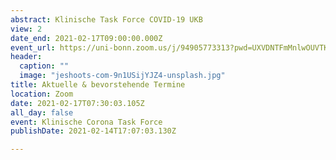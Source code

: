 ```yaml
---
abstract: Klinische Task Force COVID-19 UKB
view: 2
date_end: 2021-02-17T09:00:00.000Z
event_url: https://uni-bonn.zoom.us/j/94905773313?pwd=UXVDNTFmMnlwOUVTK2tUUCt6RlBYZz09
header:
  caption: ""
  image: "jeshoots-com-9n1USijYJZ4-unsplash.jpg"
title: Aktuelle & bevorstehende Termine
location: Zoom
date: 2021-02-17T07:30:03.105Z
all_day: false
event: Klinische Corona Task Force
publishDate: 2021-02-14T17:07:03.130Z

---
```







